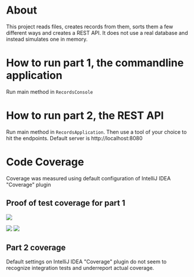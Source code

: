 # About
This project reads files, creates records from them, sorts them a few different ways and creates a REST API. It does not use a real database and instead simulates one in memory.

# How to run part 1, the commandline application
Run main method in `RecordsConsole`

# How to run part 2, the REST API
Run main method in `RecordsApplication`. Then use a tool of your choice to hit the endpoints. Default server is http://localhost:8080

# Code Coverage
Coverage was measured using default configuration of IntelliJ IDEA "Coverage" plugin

## Proof of test coverage for part 1
![](https://firebasestorage.googleapis.com/v0/b/firescript-577a2.appspot.com/o/imgs%2Fapp%2Fhadrix%2FoaoIomU0Id.jpg?alt=media&token=1809d9b7-05a2-49e1-894c-1c4735f24cc3)

![](https://firebasestorage.googleapis.com/v0/b/firescript-577a2.appspot.com/o/imgs%2Fapp%2Fhadrix%2FmgJo9ZT79G.jpg?alt=media&token=940c414f-9202-4225-8977-fce8cb88c91d)
![](https://firebasestorage.googleapis.com/v0/b/firescript-577a2.appspot.com/o/imgs%2Fapp%2Fhadrix%2FLxUYooOaYa.jpg?alt=media&token=f54a71f1-68f9-4610-9321-0246383d3840)

## Part 2 coverage

Default settings on IntelliJ IDEA "Coverage" plugin do not seem to recognize integration tests and underreport actual coverage. 


